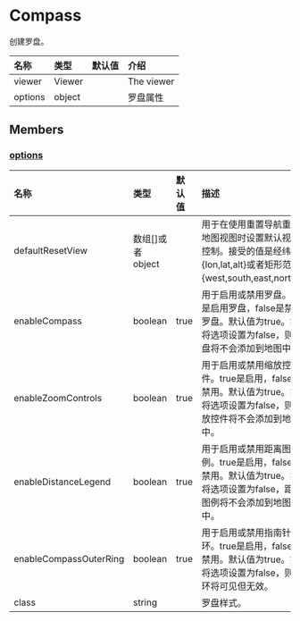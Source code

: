 # Compass

创建罗盘。

| 名称 | 类型 | 默认值 | 介绍 |
| :--- | :--- | :--- | :--- |
| viewer | Viewer |  | The viewer |
| options | object |  | 罗盘属性 |

## Members

### [options](compass.md)

| 名称 | 类型 | 默认值 | 描述 |
| :--- | :--- | :--- | :--- |
| defaultResetView | 数组\[\]或者object |  | 用于在使用重置导航重置地图视图时设置默认视图控制。接受的值是经纬度{lon,lat,alt}或者矩形范围{west,south,east,north}。 |
| enableCompass | boolean | true | 用于启用或禁用罗盘。true是启用罗盘，false是禁用罗盘。默认值为true。如果将选项设置为false，则罗盘将不会添加到地图中。 |
| enableZoomControls | boolean | true | 用于启用或禁用缩放控件。true是启用，false是禁用。默认值为true。如果将选项设置为false，则缩放控件将不会添加到地图中。 |
| enableDistanceLegend | boolean | true | 用于启用或禁用距离图例。true是启用，false是禁用。默认值为true。如果将选项设置为false，距离图例将不会添加到地图中。 |
| enableCompassOuterRing | boolean | true | 用于启用或禁用指南针外环。true是启用，false是禁用。默认值为true。如果将选项设置为false，则该环将可见但无效。 |
| class | string |  | 罗盘样式。 |

